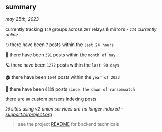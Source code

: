 
## summary
_may 25th, 2023_

currently tracking `149` groups across `267` relays & mirrors - _`114` currently online_

⏲ there have been `7` posts within the `last 24 hours`

🦈 there have been `391` posts within the `month of may`

🪐 there have been `1272` posts within the `last 90 days`

🏚 there have been `1644` posts within the `year of 2023`

🦕 there have been `6335` posts `since the dawn of ransomwatch`

there are `80` custom parsers indexing posts

_`20` sites using v2 onion services are no longer indexed - [support.torproject.org](https://support.torproject.org/onionservices/v2-deprecation/)_

> see the project [README](https://github.com/joshhighet/ransomwatch#ransomwatch--) for backend technicals
